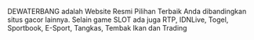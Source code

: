 DEWATERBANG adalah Website Resmi Pilihan Terbaik Anda dibandingkan situs gacor lainnya. 
Selain game SLOT ada juga RTP, IDNLive, Togel, Sportbook, E-Sport, Tangkas, Tembak Ikan dan Trading
